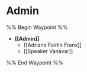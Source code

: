 # Admin
%% Begin Waypoint %%
- **[[Admin]]**
	- [[Adriana Fairlin Franx]]
	- [[Speaker Vanavar]]

%% End Waypoint %%
